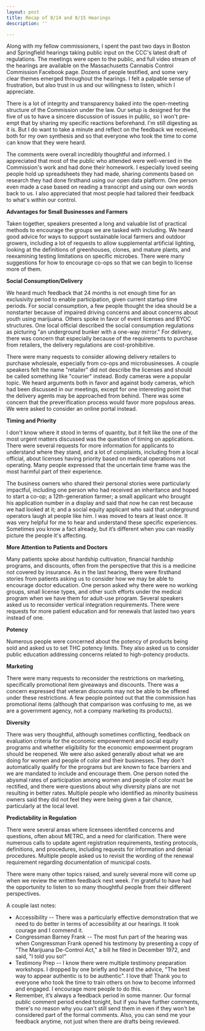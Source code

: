 ```yaml
---
layout: post
title: Recap of 8/14 and 8/15 Hearings
description: ''

---
```

Along with my fellow commissioners, I spent the past two days in  Boston and Springfield hearings taking public input on the CCC's latest draft of regulations. The meetings were open to the public, and full video stream of the hearings are available on the Massachusetts Cannabis Control Commission Facebook page. Dozens of people testified, and some very clear themes emerged throughout the hearings. I felt a palpable sense of frustration, but also trust in us and our willingness to listen, which I appreciate.

There is a lot of integrity and transparency baked into the open-meeting structure of the Commission under the law. Our setup is designed for the five of us to have a sincere discussion of issues in public, so I won't pre-empt that by sharing my specific reactions beforehand. I'm still digesting as it is. But I do want to take a minute and reflect on the feedback we received, both for my own synthesis and so that everyone who took the time to come can know that they were heard.

The comments were overall incredibly thoughtful and informed. I appreciated that most of the public who attended were well-versed in the Commission's work and had done their homework. I especially loved seeing people hold up spreadsheets they had made, sharing comments based on research they had done firsthand using our open data platform. One person even made a case based on reading a transcript and using our own words back to us. I also appreciated that most people had tailored their feedback to what's within our control.

**Advantages for Small Businesses and Farmers**

Taken together, speakers presented a long and valuable list of practical methods to encourage the groups we are tasked with including. We heard good advice for ways to support sustainable local farmers and outdoor growers, including a lot of requests to allow supplemental artificial lighting, looking at the definitions of greenhouses, clones, and mature plants, and reexamining testing limitations on specific microbes. There were many suggestions for how to encourage co-ops so that we can begin to license more of them.

**Social Consumption/Delivery**

We heard much feedback that 24 months is not enough time for an exclusivity period to enable participation, given current startup time periods. For social consumption, a few people thought the idea should be a nonstarter because of impaired driving concerns and about concerns about youth using marijuana. Others spoke in favor of event licenses and BYOC structures. One local official described the social consumption regulations as picturing "an underground bunker with a one-way mirror." For delivery, there was concern that especially because of the requirements to purchase from retailers, the delivery regulations are cost-prohibitive.

There were many requests to consider allowing delivery retailers to purchase wholesale, especially from co-ops and microbusinesses. A couple speakers felt the name "retailer" did not describe the licenses and should be called something like "courier" instead. Body cameras were a popular topic. We heard arguments both in favor and against body cameras, which had been discussed in our meetings, except for one interesting point that the delivery agents may be approached from behind. There was some concern that the preverification process would favor more populous areas. We were asked to consider an online portal instead.

**Timing and Priority**

I don't know where it stood in terms of quantity, but it felt like the one of the most urgent matters discussed was the question of timing on applications. There were several requests for more information for applicants to understand where they stand, and a lot of complaints, including from a local official, about licenses having priority based on medical operations not operating. Many people expressed that the uncertain time frame was the most harmful part of their experience.

The business owners who shared their personal stories were particularly impactful, including one person who had received an inheritance and hoped to start a co-op; a 12th-generation farmer; a small applicant who brought his application number in a display and said that now he can rest because we had looked at it; and a social equity applicant who said that underground operators laugh at people like him. I was moved to tears at least once. It was very helpful for me to hear and understand these specific experiences. Sometimes you know a fact already, but it’s different when you can readily picture the people it's affecting.

**More Attention to Patients and Doctors**

Many patients spoke about hardship cultivation, financial hardship programs, and discounts, often from the perspective that this is a medicine not covered by insurance. As in the last hearing, there were firsthand stories from patients asking us to consider how we may be able to encourage doctor education. One person asked why there were no working groups, small license types, and other such efforts under the medical program when we have them for adult-use program. Several speakers asked us to reconsider vertical integration requirements. There were requests for more patient education and for renewals that lasted two years instead of one.

**Potency**

Numerous people were concerned about the potency of products being sold and asked us to set THC potency limits. They also asked us to consider public education addressing concerns related to high-potency products.

**Marketing**

There were many requests to reconsider the restrictions on marketing, specifically promotional item giveaways and discounts. There was a concern expressed that veteran discounts may not be able to be offered under these restrictions. A few people pointed out that the commission has promotional items (although that comparison was confusing to me, as we are a government agency, not a company marketing its products).

**Diversity**

There was very thoughtful, although sometimes conflicting, feedback on evaluation criteria for the economic empowerment and social equity programs and whether eligibility for the economic empowerment program should be reopened. We were also asked generally about what we are doing for women and people of color and their businesses. They don't automatically qualify for the programs but are known to face barriers and we are mandated to include and encourage them. One person noted the abysmal rates of participation among women and people of color must be rectified, and there were questions about why diversity plans are not resulting in better rates. Multiple people who identified as minority business owners said they did not feel they were being given a fair chance, particularly at the local level.

**Predictability in Regulation**

There were several areas where licensees identified concerns and questions, often about METRC, and a need for clarification. There were numerous calls to update agent registration requirements, testing protocols, definitions, and procedures, including requests for information and denial procedures. Multiple people asked us to revisit the wording of the renewal requirement regarding documentation of municipal costs.

There were many other topics raised, and surely several more will come up when we review the written feedback next week. I'm grateful to have had the opportunity to listen to so many thoughtful people from their different perspectives.

A couple last notes:

* Accessibility -- There was a particularly effective demonstration that we need to do better in terms of accessibility at our hearings. It took courage and I commend it.
* Congressman Barney Frank -- The most fun part of the hearing was when Congressman Frank opened his testimony by presenting a copy of "The Marijuana De-Control Act," a bill he filed in December 1972, and said, "I told you so!"
* Testimony Prep -- I know there were multiple testimony preparation workshops. I dropped by one briefly and heard the advice, "The best way to appear authentic is to be authentic". I love that! Thank you to everyone who took the time to train others on how to become informed and engaged. I encourage more people to do this.
* Remember, it’s always a feedback period in some manner. Our formal public comment period ended tonight, but if you have further comments, there's no reason why you can't still send them in even if they won't be considered part of the formal comments. Also, you can send me your feedback anytime, not just when there are drafts being reviewed.